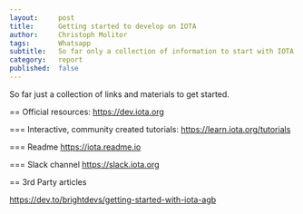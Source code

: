 ```yaml
---
layout:     post
title:      Getting started to develop on IOTA
author:     Christoph Molitor
tags: 		Whatsapp
subtitle:  	So far only a collection of information to start with IOTA.
category:  	report
published:	false
---
```

<!-- Start Writing Below in Markdown -->

So far just a collection of links and materials to get started.

== Official resources:
https://dev.iota.org

=== Interactive, community created tutorials:
https://learn.iota.org/tutorials

=== Readme
https://iota.readme.io

=== Slack channel
https://slack.iota.org

== 3rd Party articles

https://dev.to/brightdevs/getting-started-with-iota-agb